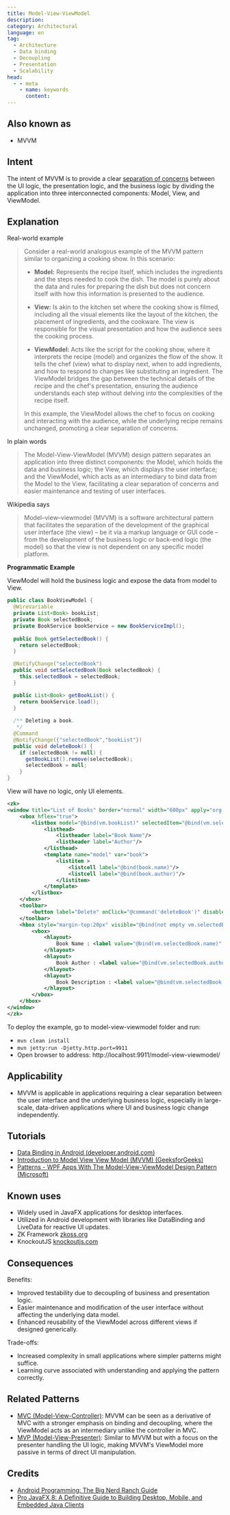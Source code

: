 ```yaml
---
title: Model-View-ViewModel
description:
category: Architectural
language: en
tag:
  - Architecture
  - Data binding
  - Decoupling
  - Presentation
  - Scalability
head:
  - - meta
    - name: keywords
      content:
---
```


## Also known as

* MVVM

## Intent

The intent of MVVM is to provide a clear [separation of concerns](https://java-design-patterns.com/principles/#separation-of-concerns) between the UI logic, the presentation logic, and the business logic by dividing the application into three interconnected components: Model, View, and ViewModel.

## Explanation

Real-world example

> Consider a real-world analogous example of the MVVM pattern similar to organizing a cooking show. In this scenario:
>
> - **Model:** Represents the recipe itself, which includes the ingredients and the steps needed to cook the dish. The model is purely about the data and rules for preparing the dish but does not concern itself with how this information is presented to the audience.
>
> - **View:** Is akin to the kitchen set where the cooking show is filmed, including all the visual elements like the layout of the kitchen, the placement of ingredients, and the cookware. The view is responsible for the visual presentation and how the audience sees the cooking process.
>
> - **ViewModel:** Acts like the script for the cooking show, where it interprets the recipe (model) and organizes the flow of the show. It tells the chef (view) what to display next, when to add ingredients, and how to respond to changes like substituting an ingredient. The ViewModel bridges the gap between the technical details of the recipe and the chef's presentation, ensuring the audience understands each step without delving into the complexities of the recipe itself.
>
> In this example, the ViewModel allows the chef to focus on cooking and interacting with the audience, while the underlying recipe remains unchanged, promoting a clear separation of concerns.

In plain words

> The Model-View-ViewModel (MVVM) design pattern separates an application into three distinct components: the Model, which holds the data and business logic; the View, which displays the user interface; and the ViewModel, which acts as an intermediary to bind data from the Model to the View, facilitating a clear separation of concerns and easier maintenance and testing of user interfaces.

Wikipedia says

> Model–view–viewmodel (MVVM) is a software architectural pattern that facilitates the separation of the development of the graphical user interface (the view) – be it via a markup language or GUI code – from the development of the business logic or back-end logic (the model) so that the view is not dependent on any specific model platform. 

**Programmatic Example**


ViewModel will hold the business logic and expose the data from model to View.

```java
public class BookViewModel {
  @WireVariable
  private List<Book> bookList;
  private Book selectedBook;
  private BookService bookService = new BookServiceImpl();
  
  public Book getSelectedBook() {
    return selectedBook;
  }

  @NotifyChange("selectedBook")
  public void setSelectedBook(Book selectedBook) {
    this.selectedBook = selectedBook;
  }

  public List<Book> getBookList() {
    return bookService.load();
  }
  
  /** Deleting a book.
   */
  @Command
  @NotifyChange({"selectedBook","bookList"})
  public void deleteBook() {
    if (selectedBook != null) {
      getBookList().remove(selectedBook);
      selectedBook = null;
    }
}
```

View will have no logic, only UI elements.

```xml
<zk>
<window title="List of Books" border="normal" width="600px" apply="org.zkoss.bind.BindComposer" viewModel="@id('vm') @init('com.iluwatar.model.view.viewmodel.BookViewModel')">
    <vbox hflex="true">
        <listbox model="@bind(vm.bookList)" selectedItem="@bind(vm.selectedBook)" height="400px" mold="paging">
            <listhead>
                <listheader label="Book Name"/>
                <listheader label="Author"/>               
            </listhead>
            <template name="model" var="book">
                <listitem >
                    <listcell label="@bind(book.name)"/>
                    <listcell label="@bind(book.author)"/>
                </listitem>
            </template>
        </listbox>
    </vbox>
    <toolbar>
        <button label="Delete" onClick="@command('deleteBook')" disabled="@load(empty vm.selectedBook)" />
    </toolbar>
    <hbox style="margin-top:20px" visible="@bind(not empty vm.selectedBook)">
		<vbox>
			<hlayout>
				Book Name : <label value="@bind(vm.selectedBook.name)" style="font-weight:bold"/>
			</hlayout>
			<hlayout>
				Book Author : <label value="@bind(vm.selectedBook.author)" style="font-weight:bold"/>
			</hlayout>
			<hlayout>
				Book Description : <label value="@bind(vm.selectedBook.description)" style="font-weight:bold"/>
			</hlayout>
		</vbox>
	</hbox>
</window>
</zk>
```

To deploy the example, go to model-view-viewmodel folder and run:

* `mvn clean install`
* `mvn jetty:run -Djetty.http.port=9911`
* Open browser to address: http://localhost:9911/model-view-viewmodel/

## Applicability

* MVVM is applicable in applications requiring a clear separation between the user interface and the underlying business logic, especially in large-scale, data-driven applications where UI and business logic change independently.

## Tutorials

* [Data Binding in Android (developer.android.com)](https://developer.android.com/codelabs/android-databinding#0)
* [Introduction to Model View View Model (MVVM) (GeeksforGeeks)](https://www.geeksforgeeks.org/introduction-to-model-view-view-model-mvvm/)
* [Patterns - WPF Apps With The Model-View-ViewModel Design Pattern (Microsoft)](https://docs.microsoft.com/en-us/archive/msdn-magazine/2009/february/patterns-wpf-apps-with-the-model-view-viewmodel-design-pattern)

## Known uses

* Widely used in JavaFX applications for desktop interfaces.
* Utilized in Android development with libraries like DataBinding and LiveData for reactive UI updates.
* ZK Framework [zkoss.org](https://www.zkoss.org/)
* KnockoutJS [knockoutjs.com](https://knockoutjs.com/)

## Consequences

Benefits:

* Improved testability due to decoupling of business and presentation logic.
* Easier maintenance and modification of the user interface without affecting the underlying data model.
* Enhanced reusability of the ViewModel across different views if designed generically.

Trade-offs:

* Increased complexity in small applications where simpler patterns might suffice.
* Learning curve associated with understanding and applying the pattern correctly.

## Related Patterns

* [MVC (Model-View-Controller)](https://java-design-patterns.com/patterns/model-view-controller/): MVVM can be seen as a derivative of MVC with a stronger emphasis on binding and decoupling, where the ViewModel acts as an intermediary unlike the controller in MVC.
* [MVP (Model-View-Presenter)](https://java-design-patterns.com/patterns/model-view-presenter/): Similar to MVVM but with a focus on the presenter handling the UI logic, making MVVM's ViewModel more passive in terms of direct UI manipulation.

## Credits

* [Android Programming: The Big Nerd Ranch Guide](https://amzn.to/3wBGG5o)
* [Pro JavaFX 8: A Definitive Guide to Building Desktop, Mobile, and Embedded Java Clients](https://amzn.to/4a8qcQ1)
